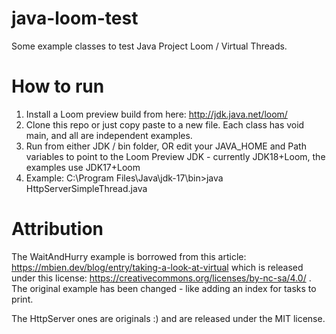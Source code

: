 # java-loom-test
Some example classes to test Java Project Loom / Virtual Threads. 

# How to run

1. Install a Loom preview build from here: http://jdk.java.net/loom/
2. Clone this repo or just copy paste to a new file. Each class has void main, and all are independent examples.
3. Run from either JDK / bin folder, OR edit your JAVA_HOME and Path variables to point to the Loom Preview JDK - currently JDK18+Loom, the examples use JDK17+Loom
4. Example: C:\Program Files\Java\jdk-17\bin>java HttpServerSimpleThread.java

# Attribution
The WaitAndHurry example is borrowed from this article: https://mbien.dev/blog/entry/taking-a-look-at-virtual which is released under this license: https://creativecommons.org/licenses/by-nc-sa/4.0/ . The original example has been changed - like adding an index for tasks to print.

The HttpServer ones are originals :) and are released under the MIT license. 
